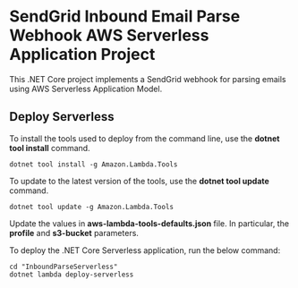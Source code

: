 # SendGrid Inbound Email Parse Webhook AWS Serverless Application Project

This .NET Core project implements a SendGrid webhook for parsing emails using AWS Serverless Application Model.

## Deploy Serverless

To install the tools used to deploy from the command line, use the **dotnet tool install** command.
```
dotnet tool install -g Amazon.Lambda.Tools
```

To update to the latest version of the tools, use the **dotnet tool update** command.
```
dotnet tool update -g Amazon.Lambda.Tools
```

Update the values in **aws-lambda-tools-defaults.json** file. In particular, the **profile** and **s3-bucket** parameters.

To deploy the .NET Core Serverless application, run the below command:
```
cd "InboundParseServerless"
dotnet lambda deploy-serverless
```
